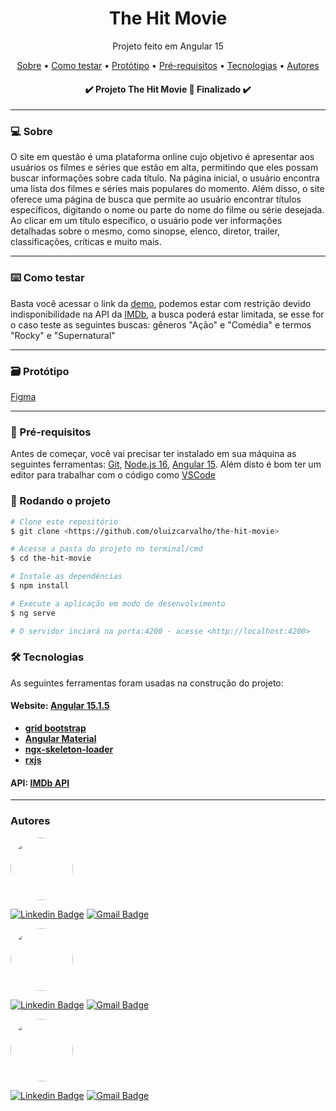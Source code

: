 <h1 align="center">The Hit Movie</h1>
<p align="center">Projeto feito em Angular 15</p>

<p align="center">
 <a href="#-sobre">Sobre</a> •
 <a href="#-testar">Como testar</a> •
 <a href="#-prototipo">Protótipo</a> • 
 <a href="#-pré-requisitos">Pré-requisitos</a> • 
 <a href="#-tecnologias">Tecnologias</a> • 
 <a href="#autores">Autores</a>
</p>

<h4 align="center"> 
	✔️ Projeto The Hit Movie 🚀 Finalizado ✔️
</h4>

---

### 💻 Sobre

O site em questão é uma plataforma online cujo objetivo é apresentar aos usuários os filmes e séries que estão em alta, permitindo que eles possam buscar informações sobre cada título. Na página inicial, o usuário encontra uma lista dos filmes e séries mais populares do momento. Além disso, o site oferece uma página de busca que permite ao usuário encontrar títulos específicos, digitando o nome ou parte do nome do filme ou série desejada. Ao clicar em um título específico, o usuário pode ver informações detalhadas sobre o mesmo, como sinopse, elenco, diretor, trailer, classificações, críticas e muito mais.

---

### ⌨️ Como testar

Basta você acessar o link da [demo](https://happy-coast-0a23ff40f.2.azurestaticapps.net/), podemos estar com restrição devido indisponibilidade na API da [IMDb](https://imdb-api.com/), a busca poderá estar limitada, se esse for o caso teste as seguintes buscas: gêneros "Ação" e "Comédia" e termos "Rocky" e "Supernatural"

---

### 🗃️ Protótipo

[Figma](https://www.figma.com/community/file/1229477621730008697)

---

### 📌 Pré-requisitos

Antes de começar, você vai precisar ter instalado em sua máquina as seguintes ferramentas:
[Git](https://git-scm.com), [Node.js 16](https://nodejs.org/en/), [Angular 15](https://angular.io/).
Além disto é bom ter um editor para trabalhar com o código como [VSCode](https://code.visualstudio.com/)

### 🎲 Rodando o projeto

```bash
# Clone este repositório
$ git clone <https://github.com/oluizcarvalho/the-hit-movie>

# Acesse a pasta do projeto no terminal/cmd
$ cd the-hit-movie

# Instale as dependências
$ npm install

# Execute a aplicação em modo de desenvolvimento
$ ng serve

# O servidor inciará na porta:4200 - acesse <http://localhost:4200>
```

### 🛠 Tecnologias

As seguintes ferramentas foram usadas na construção do projeto:

#### **Website**: [Angular 15.1.5](https://angular.io/)

- **[grid bootstrap](https://getbootstrap.com/)**
- **[Angular Material](https://material.angular.io/)**
- **[ngx-skeleton-loader](https://www.npmjs.com/package/ngx-skeleton-loader)**
- **[rxjs](https://rxjs.dev/)**

#### **API**: [IMDb API](https://imdb-api.com/)

---

### Autores

<a href="https://github.com/oluizcarvalho">
 <img style="border-radius: 50%;" src="https://avatars1.githubusercontent.com/u/51300546?s=400&u=3933e0767a90751ca7c6fb1e4ea2feccbe1d3d54&v=4" width="100px;" alt=""/></a>

[![Linkedin Badge](https://img.shields.io/badge/-Luiz%20Carvalho-blue?style=flat-square&logo=Linkedin&logoColor=white&link=https://www.linkedin.com/in/la-carvalho/)](https://www.linkedin.com/in/la-carvalho/)
[![Gmail Badge](https://img.shields.io/badge/-luizandre.ita@gmail.com-c14438?style=flat-square&logo=Gmail&logoColor=white&link=mailto:luizandre.ita@gmail.com)](mailto:luizandre.ita@gmail.com)

<a href="https://github.com/GabrielKayran">
 <img style="border-radius: 50%;" src="https://avatars.githubusercontent.com/u/88404087?v=4" width="100px;" alt=""/>
</a>

[![Linkedin Badge](https://img.shields.io/badge/-Gabriel%20Kayran-blue?style=flat-square&logo=Linkedin&logoColor=white&link=https://www.linkedin.com/in/gabrielkayran/)](https://www.linkedin.com/in/gabrielkayran/)
[![Gmail Badge](https://img.shields.io/badge/-gabrielkayran@gmail.com-c14438?style=flat-square&logo=Gmail&logoColor=white&link=mailto:gabrielkayran@gmail.com)](mailto:gabrielkayran@gmail.com)

<a href="https://www.linkedin.com/in/thaina-pereira/">
 <img style="border-radius: 50%;" src="https://media.licdn.com/dms/image/D4E03AQG2GFw77KNffA/profile-displayphoto-shrink_400_400/0/1677801395088?e=1683763200&v=beta&t=LtYj-w6RpZcV58lyA5EVcr7JadZI9pWIkfQb7nBPPuo" width="100px;" alt=""/>
</a>

[![Linkedin Badge](https://img.shields.io/badge/-Thaina%20Pereira-blue?style=flat-square&logo=Linkedin&logoColor=white&link=https://www.linkedin.com/in/thaina-pereira/)](https://www.linkedin.com/in/thaina-pereira/)
[![Gmail Badge](https://img.shields.io/badge/-thainapereiraas@gmail.com-c14438?style=flat-square&logo=Gmail&logoColor=white&link=mailto:thainapereiraas@gmail.com)](mailto:thainapereiraas@gmail.com)
